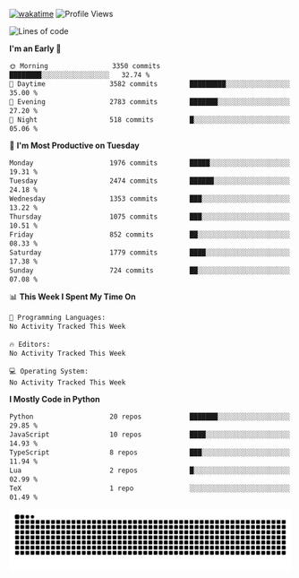 [![wakatime](https://wakatime.com/badge/user/b920b284-3cde-4cd4-b72e-f7f22d050b16.svg)](https://wakatime.com/@b920b284-3cde-4cd4-b72e-f7f22d050b16)
![Profile Views](http://img.shields.io/badge/Profile%20Views-4586-blue)
<!--START_SECTION:waka-->
![Lines of code](https://img.shields.io/badge/From%20Hello%20World%20I%27ve%20Written-9.1%20million%20lines%20of%20code-blue)

**I'm an Early 🐤** 

```text
🌞 Morning                3350 commits        ████████░░░░░░░░░░░░░░░░░   32.74 % 
🌆 Daytime                3582 commits        █████████░░░░░░░░░░░░░░░░   35.00 % 
🌃 Evening                2783 commits        ███████░░░░░░░░░░░░░░░░░░   27.20 % 
🌙 Night                  518 commits         █░░░░░░░░░░░░░░░░░░░░░░░░   05.06 % 
```
📅 **I'm Most Productive on Tuesday** 

```text
Monday                   1976 commits        █████░░░░░░░░░░░░░░░░░░░░   19.31 % 
Tuesday                  2474 commits        ██████░░░░░░░░░░░░░░░░░░░   24.18 % 
Wednesday                1353 commits        ███░░░░░░░░░░░░░░░░░░░░░░   13.22 % 
Thursday                 1075 commits        ███░░░░░░░░░░░░░░░░░░░░░░   10.51 % 
Friday                   852 commits         ██░░░░░░░░░░░░░░░░░░░░░░░   08.33 % 
Saturday                 1779 commits        ████░░░░░░░░░░░░░░░░░░░░░   17.38 % 
Sunday                   724 commits         ██░░░░░░░░░░░░░░░░░░░░░░░   07.08 % 
```


📊 **This Week I Spent My Time On** 

```text
💬 Programming Languages: 
No Activity Tracked This Week

🔥 Editors: 
No Activity Tracked This Week

💻 Operating System: 
No Activity Tracked This Week
```

**I Mostly Code in Python** 

```text
Python                   20 repos            ███████░░░░░░░░░░░░░░░░░░   29.85 % 
JavaScript               10 repos            ████░░░░░░░░░░░░░░░░░░░░░   14.93 % 
TypeScript               8 repos             ███░░░░░░░░░░░░░░░░░░░░░░   11.94 % 
Lua                      2 repos             █░░░░░░░░░░░░░░░░░░░░░░░░   02.99 % 
TeX                      1 repo              ░░░░░░░░░░░░░░░░░░░░░░░░░   01.49 % 
```




<!--END_SECTION:waka-->
![Snake animation](https://raw.githubusercontent.com/timmypidashev/timmypidashev/main/commits.svg)
